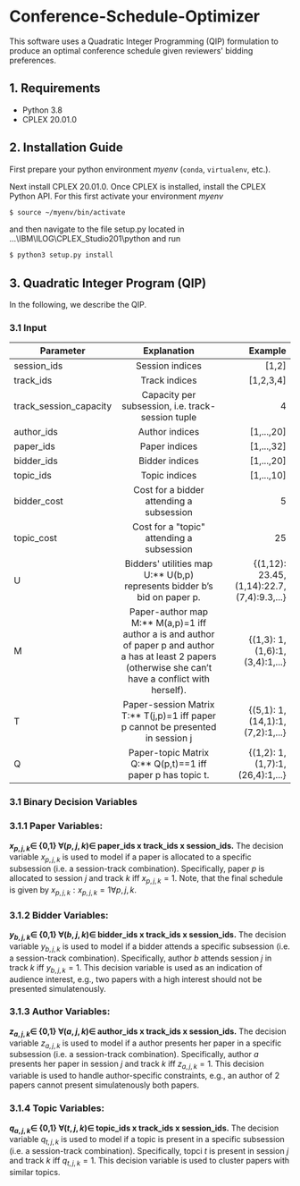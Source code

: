 # Conference-Schedule-Optimizer
This software uses a Quadratic Integer Programming (QIP) formulation to produce an optimal conference schedule given reviewers' bidding preferences.

## 1. Requirements

* Python 3.8
* CPLEX 20.01.0 

## 2. Installation Guide

First prepare your python environment *myenv* (`conda`, `virtualenv`, etc.).

Next install CPLEX 20.01.0. Once CPLEX is installed, install the CPLEX Python API. For this first activate your environment *myenv* 
		
```bash
$ source ~/myenv/bin/activate
```
		
and then navigate to the file setup.py located in ...\IBM\ILOG\CPLEX_Studio201\python and run

```bash
$ python3 setup.py install
```

## 3. Quadratic Integer Program (QIP)
In the following, we describe the QIP.

### 3.1 Input

| Parameter        | Explanation | Example  |
| ------------- |:-------------:| -----:|
| session_ids      | Session indices | [1,2] |
| track_ids      | Track indices | [1,2,3,4] |
| track_session_capacity      | Capacity per subsession, i.e. track-session tuple | 4 |
| author_ids      | Author indices | [1,...,20] |
| paper_ids      | Paper indices | [1,...,32] |
| bidder_ids      | Bidder indices | [1,...,20] |
| topic_ids      | Topic indices | [1,...,10] |
| bidder_cost      | Cost for a bidder attending a subsession | 5 |
| topic_cost      | Cost for a "topic" attending a subsession | 25 |
| U      | Bidders' utilities map U:** U(b,p) represents bidder b’s bid on paper p. | {(1,12): 23.45, (1,14):22.7, (7,4):9.3,...} |
| M      | Paper-author map M:** M(a,p)=1 iff author a is and author of paper p and author a has at least 2 papers (otherwise she can’t have a conflict with herself). | {(1,3): 1, (1,6):1, (3,4):1,...} |
| T      | Paper-session Matrix T:** T(j,p)=1 iff paper p cannot be presented in session j | {(5,1): 1, (14,1):1, (7,2):1,...} |
| Q      | Paper-topic Matrix Q:** Q(p,t)==1 iff paper p has topic t. | {(1,2): 1, (1,7):1, (26,4):1,...} |

### 3.1 Binary Decision Variables

### 3.1.1 Paper Variables:
**$x_{p,j,k} \in$ {0,1} $\forall (p,j,k) \in$ paper_ids x track_ids x session_ids.**
The decision variable $x_{p,j,k}$ is used to model if a paper is allocated to a specific subsession (i.e. a session-track combination). Specifically, paper $p$ is allocated to session $j$ and track $k$ iff $x_{p,j,k}=1$. Note, that the final schedule is given by ${x_{p,j,k}: x_{p,j,k}=1 \forall p,j,k}$.

### 3.1.2 Bidder Variables:
**$y_{b,j,k} \in$ {0,1} $\forall (b,j,k) \in$ bidder_ids x track_ids x session_ids.**
The decision variable $y_{b,j,k}$ is used to model if a bidder attends a specific subsession (i.e. a session-track combination). Specifically, author $b$ attends session $j$ in track $k$ iff $y_{b,j,k}=1$. This decision variable is used  as an indication of audience interest, e.g., two papers with a high interest should not be presented simulatenously.

### 3.1.3 Author Variables:
**$z_{a,j,k} \in$ {0,1} $\forall (a,j,k) \in$ author_ids x track_ids x session_ids.**
The decision variable $z_{a,j,k}$ is used to model if a author presents her paper in a specific subsession (i.e. a session-track combination). Specifically, author $a$ presents her paper in session $j$ and track $k$ iff $z_{a,j,k}=1$. This decision variable is used to handle author-specific constraints, e.g., an author of 2 papers cannot present simulatenously both papers.

### 3.1.4 Topic Variables:
**$q_{a,j,k} \in$ {0,1} $\forall (t,j,k) \in$ topic_ids x track_ids x session_ids.**
The decision variable $q_{t,j,k}$ is used to model if a topic is present in a specific subsession (i.e. a session-track combination). Specifically, topci $t$ is present in session $j$ and track $k$ iff $q_{t,j,k}=1$. This decision variable is used to cluster papers with similar topics.


	


